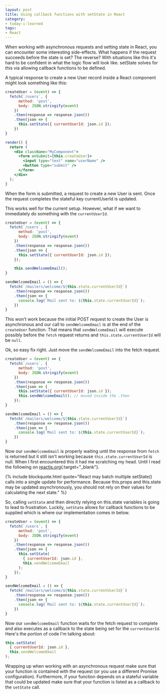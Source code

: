 ```yaml
---
layout: post
title: Using callback functions with setState in React
category:
- today-i-learned
tags:
- React
---
```


When working with asynchronous requests and setting state in React, you can
encounter some interesting side-effects. What happens if the request succeeds before
the state is set? The reverse? With situations like this it's hard to be confident
in what the logic flow will look like. setState solves for this via allowing callback
functions to be defined.
<!--excerpt-->

A typical response to create a new User record inside a React component might look something
like this:

``` jsx
createUser = (event) => {
  fetch(`/users`, {
      method: 'post',
      body: JSON.stringify(event)
    })
    .then(response => response.json())
    .then(json => {
      this.setState({ currentUserId: json.id });
    })
}

render() {
  return (
    <div className="MyComponent">
      <form onSubmit={this.createUser}>
        <input type="text" name="userName" />
        <button type="submit" />
      </form>
    </div>
  );
}
```

When the form is submitted, a request to create a new User is sent. Once the
request completes the stateful key currentUserId is updated.

This works well for the current setup. However, what if we want to immediately do
something with the `currentUserId`.

``` jsx
createUser = (event) => {
  fetch(`/users`, {
      method: 'post',
      body: JSON.stringify(event)
    })
    .then(response => response.json())
    .then(json => {
      this.setState({ currentUserId: json.id });
    });

    this.sendWelcomeEmail();
}

sendWelcomeEmail = () => {
  fetch(`/mailers/welcome/${this.state.currentUserId}`)
    .then(response => response.json())
    .then(json => {
      console.log(`Mail sent to: ${this.state.currentUserId}`);
    })
}
```

This won't work because the initial POST request to create the User is
asynchronous and our call to `sendWelcomeEmail` is at the end of the `createUser`
function. That means that `sendWelcomeEmail` will execute possibly before the
`fetch` request returns and `this.state.currentUserId` will be `null`.

Ok, so easy fix right. Just move the `sendWelcomeEmail` into the fetch request.

``` jsx
createUser = (event) => {
  fetch(`/users`, {
      method: 'post',
      body: JSON.stringify(event)
    })
    .then(response => response.json())
    .then(json => {
      this.setState({ currentUserId: json.id });
      this.sendWelcomeEmail(); // moved inside the .then
    });
}

sendWelcomeEmail = () => {
  fetch(`/mailers/welcome/${this.state.currentUserId}`)
    .then(response => response.json())
    .then(json => {
      console.log(`Mail sent to: ${this.state.currentUserId}`);
    })
}
```

Now our `sendWelcomeEmail` is properly waiting until the response from `fetch` is
returned but it still isn't working because `this.state.currentUserId` is null. When
I first encountered this it had me scratching my head. Until I read the following
on [reactjs.org](https://reactjs.org/docs/state-and-lifecycle.html#state-updates-may-be-asynchronous){:target="_blank"}.

{% include blockquote.html quote="React may batch multiple setState() calls into a single update for performance. Because this.props and this.state may be updated asynchronously, you should not rely on their values for calculating the next state." %}

So, calling `setState` and then directly relying on this.state variables is going to lead
to frustration. Luckily, `setState` allows for callback functions to be supplied which is where our
implementation comes in below.

``` jsx
createUser = (event) => {
  fetch(`/users`, {
      method: 'post',
      body: JSON.stringify(event)
    })
    .then(response => response.json())
    .then(json => {
      this.setState(
        { currentUserId: json.id },
        this.sendWelcomeEmail
      );
    });
}

sendWelcomeEmail = () => {
  fetch(`/mailers/welcome/${this.state.currentUserId}`)
    .then(response => response.json())
    .then(json => {
      console.log(`Mail sent to: ${this.state.currentUserId}`);
    })
}
```

Now our `sendWelcomeEmail` function waits for the fetch request to complete and also
executes as a callback to the state being set for the `currentUserId`. Here's the portion
of code I'm talking about:

``` jsx
this.setState(
  { currentUserId: json.id },
  this.sendWelcomeEmail
);
```

Wrapping up when working with an asynchronous request make sure that your function
is contained with the request (or you use a different Promise configuration). Furthermore,
if your function depends on a stateful variable that could be updated make sure that your
function is listed as a callback to the `setState` call.
